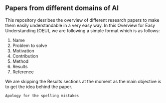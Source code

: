## Papers from different domains of AI
This repository desribes the overview of different research papers to make them easily understandable in a very easy way. In this Overview for Easy Understanding (OEU), we are following a simple format which is as follows:

1. Name
2. Problem to solve
3. Motivation
4. Contribution
5. Method
6. Results
7. Reference

We are skipping the Results sections at the moment as the main objective is to get the idea behind the paper.

```Apology for the spelling mistakes```